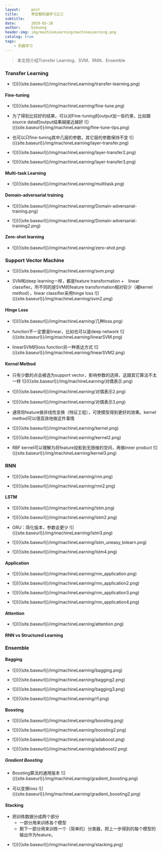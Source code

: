 ```yaml
---
layout:     post
title:      李宏毅机器学习之三
subtitle:   
date:       2020-03-28
author:     bjmsong
header-img: img/machineLearning/machineLearning.png
catalog: true
tags:
    - 机器学习
---
```


> 本文将介绍Transfer Learning、SVM、RNN、Ensemble



### Transfer Learning

<ul> 
<li markdown="1">
![]({{site.baseurl}}/img/machineLearning/transfer-learning.png) 
</li> 
</ul> 



#### Fine-tuning

<ul> 
<li markdown="1">
![]({{site.baseurl}}/img/machineLearning/fine-tune.png) 
</li> 
</ul> 

<ul> 
<li markdown="1">
为了得到比较好的结果，可以对Fine-tuning的output加一些约束，比如跟source data的output结果越接近越好
![]({{site.baseurl}}/img/machineLearning/fine-tune-tips.png) 
</li> 
</ul> 

<ul> 
<li markdown="1">
也可以只fine-tuning其中几层的参数，其它层的参数保持不变
![]({{site.baseurl}}/img/machineLearning/layer-transfer.png) 
</li> 
</ul> 

<ul> 
<li markdown="1">
![]({{site.baseurl}}/img/machineLearning/layer-transfer2.png) 
</li> 
</ul> 

<ul> 
<li markdown="1">
![]({{site.baseurl}}/img/machineLearning/layer-transfer3.png) 
</li> 
</ul> 



####  Multi-task Learning

<ul> 
<li markdown="1">
![]({{site.baseurl}}/img/machineLearning/multitask.png) 
</li> 
</ul> 



#### Domain-adversarial training

<ul> 
<li markdown="1">
![]({{site.baseurl}}/img/machineLearning/Domain-adversarial-training.png) 
</li> 
</ul>

<ul> 
<li markdown="1">
![]({{site.baseurl}}/img/machineLearning/Domain-adversarial-training2.png) 
</li> 
</ul>



#### Zero-shot learning

<ul> 
<li markdown="1">
![]({{site.baseurl}}/img/machineLearning/zero-shot.png) 
</li> 
</ul>





### Support Vector Machine

<ul> 
<li markdown="1">
![]({{site.baseurl}}/img/machineLearning/svm.png) 
</li> 
</ul> 

<ul> 
<li markdown="1">
SVM和deep learning一样，都是feature transformation +　linear classifier。所不同的是SVM的feature transformation相对较少（被kernel method），linear classifier采用hinge loss
![]({{site.baseurl}}/img/machineLearning/svm2.png) 
</li> 
</ul> 



#### Hinge Loss

<ul> 
<li markdown="1">
![]({{site.baseurl}}/img/machineLearning/几种loss.png) 
</li> 
</ul> 

<ul> 
<li markdown="1">
function不一定要是linear，比如也可以是deep network
![]({{site.baseurl}}/img/machineLearning/linearSVM.png) 
</li> 
</ul> 

<ul> 
<li markdown="1">
linearSVM的loss function另一种表达方式
![]({{site.baseurl}}/img/machineLearning/linearSVM2.png) 
</li> 
</ul>



#### Kernel Method

<ul> 
<li markdown="1">
只有少数的点会被选为support vector，影响参数的选择，这跟其它算法不太一样
![]({{site.baseurl}}/img/machineLearning/对偶表示.png) 
</li> 
</ul> 

<ul> 
<li markdown="1">
![]({{site.baseurl}}/img/machineLearning/对偶表示2.png) 
</li> 
</ul> 

<ul> 
<li markdown="1">
![]({{site.baseurl}}/img/machineLearning/对偶表示3.png) 
</li> 
</ul> 

- 通常将feature做非线性变换（特征工程），可使模型得到更好的效果。kernel method可以很高效地做这件事情

<ul> 
<li markdown="1">
![]({{site.baseurl}}/img/machineLearning/kernel.png) 
</li> 
</ul> 

<ul> 
<li markdown="1">
![]({{site.baseurl}}/img/machineLearning/kernel2.png) 
</li> 
</ul> 

<ul> 
<li markdown="1">
RBF kernel可以理解为将feature投影到无限维的空间，再做inner product
![]({{site.baseurl}}/img/machineLearning/kernel3.png) 
</li> 
</ul> 



### RNN

<ul> 
<li markdown="1">
![]({{site.baseurl}}/img/machineLearning/rnn.png) 
</li> 
</ul> 

<ul> 
<li markdown="1">
![]({{site.baseurl}}/img/machineLearning/rnn2.png) 
</li> 
</ul> 



#### LSTM

<ul> 
<li markdown="1">
![]({{site.baseurl}}/img/machineLearning/lstm.png) 
</li> 
</ul> 

<ul> 
<li markdown="1">
![]({{site.baseurl}}/img/machineLearning/lstm2.png) 
</li> 
</ul> 

<ul> 
<li markdown="1">
GRU：简化版本，参数会更少
![]({{site.baseurl}}/img/machineLearning/lstm3.png) 
</li> 
</ul> 

<ul> 
<li markdown="1">
![]({{site.baseurl}}/img/machineLearning/lstm_uneasy_tolearn.png) 
</li> 
</ul> 

<ul> 
<li markdown="1">
![]({{site.baseurl}}/img/machineLearning/lstm4.png) 
</li> 
</ul> 



#### Application

<ul> 
<li markdown="1">
![]({{site.baseurl}}/img/machineLearning/rnn_application.png) 
</li> 
</ul> 

<ul> 
<li markdown="1">
![]({{site.baseurl}}/img/machineLearning/rnn_application2.png) 
</li> 
</ul> 

<ul> 
<li markdown="1">
![]({{site.baseurl}}/img/machineLearning/rnn_application3.png) 
</li> 
</ul> 

<ul> 
<li markdown="1">
![]({{site.baseurl}}/img/machineLearning/rnn_application4.png) 
</li> 
</ul> 



#### Attention

<ul> 
<li markdown="1">
![]({{site.baseurl}}/img/machineLearning/attention.png) 
</li> 
</ul> 



#### RNN vs Structured Learning



### Ensemble

#### Bagging

<ul> 
<li markdown="1">
![]({{site.baseurl}}/img/machineLearning/bagging.png) 
</li> 
</ul> 

<ul> 
<li markdown="1">
![]({{site.baseurl}}/img/machineLearning/bagging2.png) 
</li> 
</ul> 

<ul> 
<li markdown="1">
![]({{site.baseurl}}/img/machineLearning/bagging3.png) 
</li> 
</ul> 

<ul> 
<li markdown="1">
![]({{site.baseurl}}/img/machineLearning/rf.png) 
</li> 
</ul> 



#### Boosting

<ul> 
<li markdown="1">
![]({{site.baseurl}}/img/machineLearning/boosting.png) 
</li> 
</ul> 

<ul> 
<li markdown="1">
![]({{site.baseurl}}/img/machineLearning/boosting2.png) 
</li> 
</ul> 

<ul> 
<li markdown="1">
![]({{site.baseurl}}/img/machineLearning/adaboost.png) 
</li> 
</ul> 

<ul> 
<li markdown="1">
![]({{site.baseurl}}/img/machineLearning/adaboost2.png) 
</li> 
</ul> 



##### Gradient Boosting

<ul> 
<li markdown="1">
Boosting算法的通用版本
![]({{site.baseurl}}/img/machineLearning/gradient_boosting.png) 
</li> 
</ul> 

<ul> 
<li markdown="1">
可以变换loss
![]({{site.baseurl}}/img/machineLearning/gradient_boosting2.png) 
</li> 
</ul> 



#### Stacking

- 把训练数据分成两个部分
  - 一部分用来训练各个模型
  - 剩下一部分用来训练一个（简单的）分类器，把上一步得到的每个模型的输出作为feature，

<ul> 
<li markdown="1">
![]({{site.baseurl}}/img/machineLearning/stacking.png) 
</li> 
</ul> 

